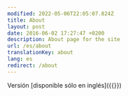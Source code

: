 ```yaml
---
modified: 2022-05-06T22:05:07.824Z
title: About
layout: post
date: 2016-06-02 17:27:47 +0200
description: About page for the site
url: /es/about
translationKey: about
lang: es
redirect: /about
---
```


Versión [disponible sólo en inglés]({{<relref path="about.md" lang="en">}})
